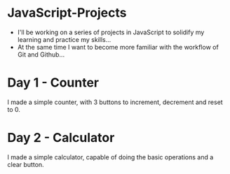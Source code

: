 # JavaScript-Projects

* I'll be working on a series of projects in JavaScript to solidify my learning and practice my skills...
* At the same time I want to become more familiar with the workflow of Git and Github...

# Day 1 - Counter
I made a simple counter, with 3 buttons to increment, decrement and reset to 0. 

# Day 2 - Calculator
I made a simple calculator, capable of doing the basic operations and a clear button.
